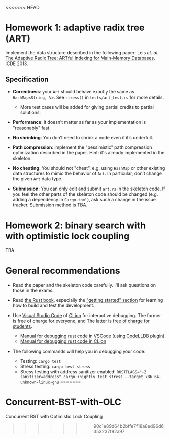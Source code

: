 <<<<<<< HEAD
# Homework 1: adaptive radix tree (ART)

Implement the data structure described in the following paper: Leis *et. al.* [The Adaptive Radix
Tree: ARTful Indexing for Main-Memory Databases](https://db.in.tum.de/~leis/papers/ART.pdf).  ICDE
2013.

<!-- Leis *et. al.* [The ART of Practical
Synchronization](https://db.in.tum.de/~leis/papers/artsync.pdf).  DaMoN 2016. -->


## Specification

- **Correctness**: your `Art` should behave exactly the same as `HashMap<String, V>`.  See
  `stress()` in `tests/art_test.rs` for more details.

    + More test cases will be added for giving partial credits to partial solutions.

- **Performance**: it doesn’t matter as far as your implementation is "reasonably" fast.

- **No shrinking**: You don’t need to shrink a node even if it’s underfull.

- **Path compression**: implement the "pessimistic" path compression optimization described in the
  paper. Hint: it's already implemented in the skeleton.

- **No cheating**: You should not "cheat", e.g. using `HashMap` or other existing data structures to
  mimic the behavior of `Art`. In particular, don’t change the given `Art` data type.

- **Submission**: You can only edit and submit `art.rs` in the skeleton code. If you feel the other
  parts of the skeleton code should be changed (e.g. adding a dependency in `Cargo.toml`), ask such
  a change in the issue tracker. Submission method is TBA.


# Homework 2: binary search with with optimistic lock coupling

TBA


# General recommendations

- Read the paper and the skeleton code carefully.  I'll ask questions on those in the exams.

- Read [the Rust book](https://doc.rust-lang.org/book/), especially the ["getting started"
  section](https://doc.rust-lang.org/book/ch01-00-getting-started.html) for learning how to build
  and test the development.

- Use [Visual Studio Code](https://code.visualstudio.com/) of
  [CLion](https://www.jetbrains.com/clion/) for interactive debugging.  The former is free of charge
  for everyone, and The latter is [free of charge for students](https://www.jetbrains.com/student/).
    + [Manual for debugging rust code in
      VSCode](https://www.forrestthewoods.com/blog/how-to-debug-rust-with-visual-studio-code/)
      (using [CodeLLDB](https://marketplace.visualstudio.com/items?itemName=vadimcn.vscode-lldb)
      plugin)
    + [Manual for debugging rust code in
      CLion](https://www.jetbrains.com/help/clion/rust-support.html)

- The following commands will help you in debugging your code:
    + Testing: `cargo test`
    + Stress testing: `cargo test stress`
    + Stress testing with address sanitizer enabled: `RUSTFLAGS="-Z sanitizer=address" cargo
      +nightly test stress --target x86_64-unknown-linux-gnu`
=======
# Concurrent-BST-with-OLC
Concurrent BST with Optimistic Lock Coupling 
>>>>>>> 90c1e89d64b2bffe7f18a8ed96d6353237f92a97
